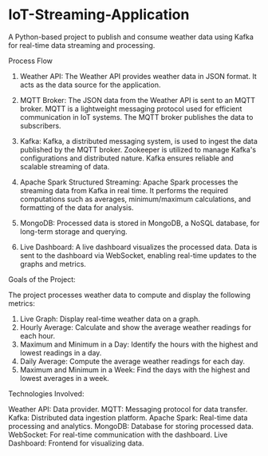 # IoT-Streaming-Application
A Python-based project to publish and consume weather data using Kafka for real-time data streaming and processing.

Process Flow
1. Weather API:
The Weather API provides weather data in JSON format. It acts as the data source for the application.

2. MQTT Broker:
The JSON data from the Weather API is sent to an MQTT broker.
MQTT is a lightweight messaging protocol used for efficient communication in IoT systems.
The MQTT broker publishes the data to subscribers.

3. Kafka:
Kafka, a distributed messaging system, is used to ingest the data published by the MQTT broker.
Zookeeper is utilized to manage Kafka's configurations and distributed nature.
Kafka ensures reliable and scalable streaming of data.

4. Apache Spark Structured Streaming:
Apache Spark processes the streaming data from Kafka in real time.
It performs the required computations such as averages, minimum/maximum calculations, and formatting of the data for analysis.

5. MongoDB:
Processed data is stored in MongoDB, a NoSQL database, for long-term storage and querying.

6. Live Dashboard:
A live dashboard visualizes the processed data.
Data is sent to the dashboard via WebSocket, enabling real-time updates to the graphs and metrics.

Goals of the Project:

The project processes weather data to compute and display the following metrics:
1. Live Graph: Display real-time weather data on a graph.
2. Hourly Average: Calculate and show the average weather readings for each hour.
3. Maximum and Minimum in a Day: Identify the hours with the highest and lowest readings in a day.
4. Daily Average: Compute the average weather readings for each day.
5. Maximum and Minimum in a Week: Find the days with the highest and lowest averages in a week.

Technologies Involved:

Weather API: Data provider.
MQTT: Messaging protocol for data transfer.
Kafka: Distributed data ingestion platform.
Apache Spark: Real-time data processing and analytics.
MongoDB: Database for storing processed data.
WebSocket: For real-time communication with the dashboard.
Live Dashboard: Frontend for visualizing data.
